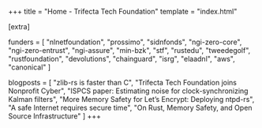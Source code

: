 +++
title = "Home - Trifecta Tech Foundation"
template = "index.html"

[extra]

funders = [
    "nlnetfoundation",
    "prossimo",
    "sidnfonds",
    "ngi-zero-core",
    "ngi-zero-entrust",
    "ngi-assure",
    "min-bzk",
    "stf",
    "rustedu",
    "tweedegolf",
    "rustfoundation",
    "devolutions",
    "chainguard",
    "isrg",
    "elaadnl",
    "aws",
    "canonical"
]

blogposts = [
    "zlib-rs is faster than C",
    "Trifecta Tech Foundation joins Nonprofit Cyber",
    "ISPCS paper: Estimating noise for clock-synchronizing Kalman filters",
    "More Memory Safety for Let’s Encrypt: Deploying ntpd-rs",
    "A safe Internet requires secure time",
    "On Rust, Memory Safety, and Open Source Infrastructure"
]
+++